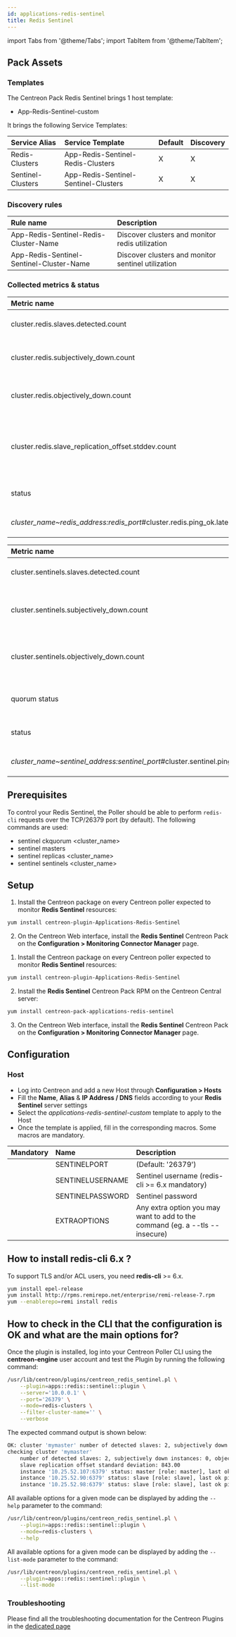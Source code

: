 ```yaml
---
id: applications-redis-sentinel
title: Redis Sentinel
---
```

import Tabs from '@theme/Tabs';
import TabItem from '@theme/TabItem';


## Pack Assets

### Templates

The Centreon Pack Redis Sentinel brings 1 host template:
* App-Redis-Sentinel-custom

It brings the following Service Templates:

| Service Alias     | Service Template                     | Default | Discovery |
|:------------------|:-------------------------------------|:--------|:----------|
| Redis-Clusters    | App-Redis-Sentinel-Redis-Clusters    | X       | X         |
| Sentinel-Clusters | App-Redis-Sentinel-Sentinel-Clusters | X       | X         |

### Discovery rules

| Rule name                                | Description                                        |
|:-----------------------------------------|:---------------------------------------------------|
| App-Redis-Sentinel-Redis-Cluster-Name    | Discover clusters and monitor redis utilization    |
| App-Redis-Sentinel-Sentinel-Cluster-Name | Discover clusters and monitor sentinel utilization |

### Collected metrics & status

<Tabs groupId="sync">
<TabItem value="Redis-Clusters" label="Redis-Clusters">

| Metric name                                                                        | Description                                                      | Unit |
|:---------------------------------------------------------------------------------- |:---------------------------------------------------------------- |:---- |
| cluster.redis.slaves.detected.count                                                | Number of detected slaves                                        |      |
| cluster.redis.subjectively_down.count                                              | Number of subjectively down redis instances                      |      |
| cluster.redis.objectively_down.count                                               | Number of objectively down redis instances                       |      |
| cluster.redis.slave_replication_offset.stddev.count                                | Slave replication offset standard deviation (between all slaves) |      |
| status                                                                             | Status of redis instance                                         |      |
| *cluster_name~redis_address:redis_port*#cluster.redis.ping_ok.latency.milliseconds | Last ok ping latency                                             | ms   |

</TabItem>
<TabItem value="Sentinel-Clusters" label="Sentinel-Clusters">

| Metric name                                                                                 | Description                                    | Unit |
|:------------------------------------------------------------------------------------------- |:---------------------------------------------- |:---- |
| cluster.sentinels.slaves.detected.count                                                     | Number of detected sentinels                   |      |
| cluster.sentinels.subjectively_down.count                                                   | Number of subjectively down sentinel instances |      |
| cluster.sentinels.objectively_down.count                                                    | Number of objectively down sentinel instances  |      |
| quorum status                                                                               | Status of sentinel voted quorum                |      |
| status                                                                                      | Status of sentinel instance                    |      |
| *cluster_name~sentinel_address:sentinel_port*#cluster.sentinel.ping_ok.latency.milliseconds | Last ok ping latency                           | ms   |

</TabItem>
</Tabs>

## Prerequisites

To control your Redis Sentinel, the Poller should be able to perform ```redis-cli``` requests over the TCP/26379 port (by default).
The following commands are used:
* sentinel ckquorum <cluster_name>
* sentinel masters
* sentinel replicas <cluster_name>
* sentinel sentinels <cluster_name>

## Setup

<Tabs groupId="sync">
<TabItem value="Online License" label="Online License">

1. Install the Centreon package on every Centreon poller expected to monitor **Redis Sentinel** resources:

```bash
yum install centreon-plugin-Applications-Redis-Sentinel
```

2. On the Centreon Web interface, install the **Redis Sentinel** Centreon Pack on the **Configuration > Monitoring Connector Manager** page.

</TabItem>
<TabItem value="Offline License" label="Offline License">

1. Install the Centreon package on every Centreon poller expected to monitor **Redis Sentinel** resources:

```bash
yum install centreon-plugin-Applications-Redis-Sentinel
```

2. Install the **Redis Sentinel** Centreon Pack RPM on the Centreon Central server:

 ```bash
yum install centreon-pack-applications-redis-sentinel
```

3. On the Centreon Web interface, install the **Redis Sentinel** Centreon Pack on the **Configuration > Monitoring Connector Manager** page.

</TabItem>
</Tabs>

## Configuration

### Host

* Log into Centreon and add a new Host through **Configuration > Hosts**
* Fill the **Name**, **Alias** & **IP Address / DNS** fields according to your **Redis Sentinel** server settings
* Select the *applications-redis-sentinel-custom* template to apply to the Host
* Once the template is applied, fill in the corresponding macros. Some macros are mandatory.

| Mandatory | Name             | Description                                                                  |
|:----------|:-----------------|:-----------------------------------------------------------------------------|
|           | SENTINELPORT     | (Default: '26379')                                                           |
|           | SENTINELUSERNAME | Sentinel username (redis-cli >= 6.x mandatory)                               |
|           | SENTINELPASSWORD | Sentinel password                                                            |
|           | EXTRAOPTIONS     | Any extra option you may want to add to the command (eg. a --tls --insecure) |

## How to install redis-cli 6.x ?

To support TLS and/or ACL users, you need **redis-cli** >= 6.x.

<Tabs groupId="sync">
<TabItem value="Centos 7" label="Centos 7">

```bash
yum install epel-release
yum install http://rpms.remirepo.net/enterprise/remi-release-7.rpm 
yum --enablerepo=remi install redis
```

</TabItem>
</Tabs>

## How to check in the CLI that the configuration is OK and what are the main options for? 

Once the plugin is installed, log into your Centreon Poller CLI using the 
**centreon-engine** user account and test the Plugin by running the following 
command:

```bash
/usr/lib/centreon/plugins/centreon_redis_sentinel.pl \
    --plugin=apps::redis::sentinel::plugin \
    --server='10.0.0.1' \
    --port='26379' \
    --mode=redis-clusters \
    --filter-cluster-name='' \
    --verbose
```

The expected command output is shown below:

```bash
OK: cluster 'mymaster' number of detected slaves: 2, subjectively down instances: 0, objectively down instances: 0 - slave replication offset standard deviation: 843.00 - All redis instances are ok | 'mymaster#cluster.redis.slaves.detected.count'=2;;;0; 'mymaster#cluster.redis.subjectively_down.count'=0;;;0; 'mymaster#cluster.redis.objectively_down.count'=0;;;0; 'cluster.redis.slave_replication_offset.stddev.count'=843.00;;;; 'mymaster~10.25.52.107:6379#cluster.redis.ping_ok.latency.milliseconds'=1024s;;;0; 'mymaster~10.25.52.90:6379#cluster.redis.ping_ok.latency.milliseconds'=185s;;;0; 'mymaster~10.25.52.98:6379#cluster.redis.ping_ok.latency.milliseconds'=355s;;;0;
checking cluster 'mymaster'
    number of detected slaves: 2, subjectively down instances: 0, objectively down instances: 0
    slave replication offset standard deviation: 843.00
    instance '10.25.52.107:6379' status: master [role: master], last ok ping: 1024 ms
    instance '10.25.52.90:6379' status: slave [role: slave], last ok ping: 185 ms
    instance '10.25.52.98:6379' status: slave [role: slave], last ok ping: 355 ms
```

All available options for a given mode can be displayed by adding the 
`--help` parameter to the command:

```bash
/usr/lib/centreon/plugins/centreon_redis_sentinel.pl \
    --plugin=apps::redis::sentinel::plugin \
    --mode=redis-clusters \
    --help
```

All available options for a given mode can be displayed by adding the 
`--list-mode` parameter to the command:

```bash
/usr/lib/centreon/plugins/centreon_redis_sentinel.pl \
    --plugin=apps::redis::sentinel::plugin \
    --list-mode
```

### Troubleshooting

Please find all the troubleshooting documentation for the Centreon Plugins
in the [dedicated page](../getting-started/how-to-guides/troubleshooting-plugins.md)
